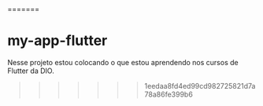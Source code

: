 
=======
# my-app-flutter
Nesse projeto estou colocando o que estou aprendendo nos cursos de Flutter da DIO.
>>>>>>> 1eedaa8fd4ed99cd982725821d7a78a86fe399b6
